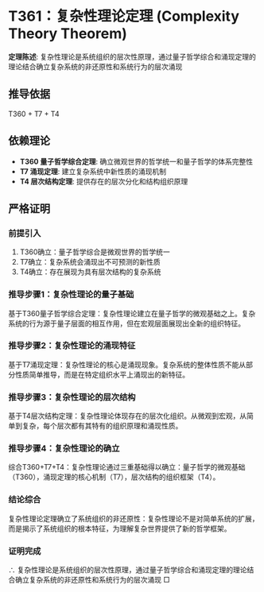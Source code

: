 # T361：复杂性理论定理 (Complexity Theory Theorem)

**定理陈述**: 复杂性理论是系统组织的层次性原理，通过量子哲学综合和涌现定理的理论结合确立复杂系统的非还原性和系统行为的层次涌现

## 推导依据
T360 + T7 + T4

## 依赖理论
- **T360 量子哲学综合定理**: 确立微观世界的哲学统一和量子哲学的体系完整性
- **T7 涌现定理**: 建立复杂系统中新性质的涌现机制
- **T4 层次结构定理**: 提供存在的层次分化和结构组织原理

## 严格证明

### 前提引入
1. T360确立：量子哲学综合是微观世界的哲学统一
2. T7确立：复杂系统会涌现出不可预测的新性质
3. T4确立：存在展现为具有层次结构的复杂系统

### 推导步骤1：复杂性理论的量子基础
基于T360量子哲学综合定理：复杂性理论建立在量子哲学的微观基础之上。复杂系统的行为源于量子层面的相互作用，但在宏观层面展现出全新的组织特征。

### 推导步骤2：复杂性理论的涌现特征
基于T7涌现定理：复杂性理论的核心是涌现现象。复杂系统的整体性质不能从部分性质简单推导，而是在特定组织水平上涌现出的新特征。

### 推导步骤3：复杂性理论的层次结构
基于T4层次结构定理：复杂性理论体现存在的层次化组织。从微观到宏观，从简单到复杂，每个层次都有其特有的组织原理和涌现性质。

### 推导步骤4：复杂性理论的确立
综合T360+T7+T4：复杂性理论通过三重基础得以确立：量子哲学的微观基础（T360），涌现定理的核心机制（T7），层次结构的组织框架（T4）。

### 结论综合
复杂性理论定理确立了系统组织的非还原性：复杂性理论不是对简单系统的扩展，而是揭示了系统组织的根本特征，为理解复杂世界提供了新的哲学框架。

### 证明完成
∴ 复杂性理论是系统组织的层次性原理，通过量子哲学综合和涌现定理的理论结合确立复杂系统的非还原性和系统行为的层次涌现 □